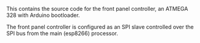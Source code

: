 This contains the source code for the front panel controller, an ATMEGA 328 with Arduino bootloader.

The front panel controller  is configured as an SPI slave controlled over the SPI bus from the main (esp8266) processor.
